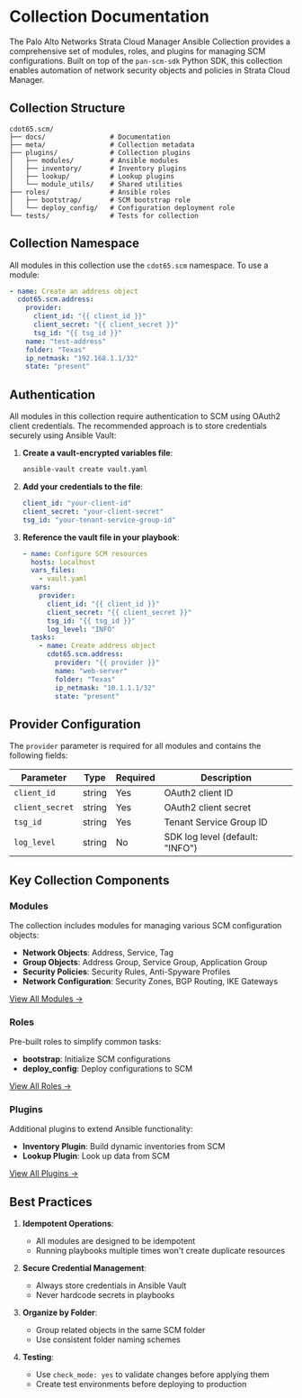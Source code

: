 # Collection Documentation

The Palo Alto Networks Strata Cloud Manager Ansible Collection provides a comprehensive set of modules, roles, and plugins for managing SCM configurations. Built on top of the `pan-scm-sdk` Python SDK, this collection enables automation of network security objects and policies in Strata Cloud Manager.

## Collection Structure

```
cdot65.scm/
├── docs/                # Documentation
├── meta/                # Collection metadata
├── plugins/             # Collection plugins
│   ├── modules/         # Ansible modules
│   ├── inventory/       # Inventory plugins
│   ├── lookup/          # Lookup plugins
│   └── module_utils/    # Shared utilities
├── roles/               # Ansible roles
│   ├── bootstrap/       # SCM bootstrap role
│   └── deploy_config/   # Configuration deployment role
└── tests/               # Tests for collection
```

## Collection Namespace

All modules in this collection use the `cdot65.scm` namespace. To use a module:

```yaml
- name: Create an address object
  cdot65.scm.address:
    provider:
      client_id: "{{ client_id }}"
      client_secret: "{{ client_secret }}"
      tsg_id: "{{ tsg_id }}"
    name: "test-address"
    folder: "Texas"
    ip_netmask: "192.168.1.1/32"
    state: "present"
```

## Authentication

All modules in this collection require authentication to SCM using OAuth2 client credentials. The recommended approach is to store credentials securely using Ansible Vault:

1. **Create a vault-encrypted variables file**:
   ```bash
   ansible-vault create vault.yaml
   ```

2. **Add your credentials to the file**:
   ```yaml
   client_id: "your-client-id"
   client_secret: "your-client-secret"
   tsg_id: "your-tenant-service-group-id"
   ```

3. **Reference the vault file in your playbook**:
   ```yaml
   - name: Configure SCM resources
     hosts: localhost
     vars_files:
       - vault.yaml
     vars:
       provider:
         client_id: "{{ client_id }}"
         client_secret: "{{ client_secret }}"
         tsg_id: "{{ tsg_id }}"
         log_level: "INFO"
     tasks:
       - name: Create address object
         cdot65.scm.address:
           provider: "{{ provider }}"
           name: "web-server"
           folder: "Texas"
           ip_netmask: "10.1.1.1/32"
           state: "present"
   ```

## Provider Configuration

The `provider` parameter is required for all modules and contains the following fields:

| Parameter | Type | Required | Description |
|-----------|------|----------|-------------|
| `client_id` | string | Yes | OAuth2 client ID |
| `client_secret` | string | Yes | OAuth2 client secret |
| `tsg_id` | string | Yes | Tenant Service Group ID |
| `log_level` | string | No | SDK log level (default: "INFO") |

## Key Collection Components

### Modules

The collection includes modules for managing various SCM configuration objects:

- **Network Objects**: Address, Service, Tag
- **Group Objects**: Address Group, Service Group, Application Group
- **Security Policies**: Security Rules, Anti-Spyware Profiles
- **Network Configuration**: Security Zones, BGP Routing, IKE Gateways

[View All Modules →](modules/index.md)

### Roles

Pre-built roles to simplify common tasks:

- **bootstrap**: Initialize SCM configurations
- **deploy_config**: Deploy configurations to SCM

[View All Roles →](roles/index.md)

### Plugins

Additional plugins to extend Ansible functionality:

- **Inventory Plugin**: Build dynamic inventories from SCM
- **Lookup Plugin**: Look up data from SCM

[View All Plugins →](plugins/index.md)

## Best Practices

1. **Idempotent Operations**:
   - All modules are designed to be idempotent
   - Running playbooks multiple times won't create duplicate resources

2. **Secure Credential Management**:
   - Always store credentials in Ansible Vault
   - Never hardcode secrets in playbooks

3. **Organize by Folder**:
   - Group related objects in the same SCM folder
   - Use consistent folder naming schemes

4. **Testing**:
   - Use `check_mode: yes` to validate changes before applying them
   - Create test environments before deploying to production
